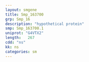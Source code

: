 ```yaml
---
layout: smgene
title: Smp_163700
grp: Smp_16
description: "hypothetical protein"
smp: Smp_163700.1
uniprot: "G4VTX2"
length:   267
cdd: "ns"
kk: ns
categories: sm
---
```

